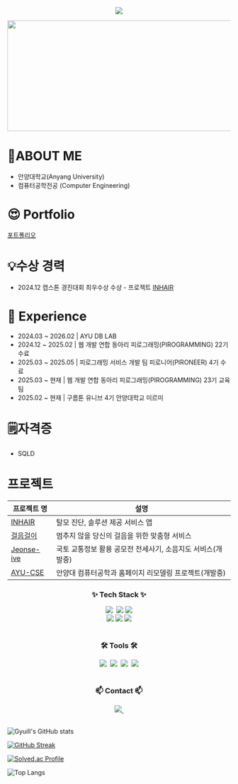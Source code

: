 <!--타이틀 부분-->
<p align='center'>
    <img src="https://capsule-render.vercel.app/api?type=waving&color=auto&height=300&section=header&text=Gyuill's%20area&fontSize=90&animation=fadeIn&fontAlignY=38&descAlignY=51&descAlign=62"/>
</p>


<a href="https://www.gitanimals.org/en_US?utm_medium=image&utm_source=Kimgyuilli&utm_content=line">
  <img
    src="https://render.gitanimals.org/lines/Kimgyuilli?pet-id=701237442329818934"
    width="600"
    height="250"
  />
</a>
  
# 👦ABOUT ME

- 안양대학교(Anyang University)
- 컴퓨터공학전공 (Computer Engineering)

# 😍 Portfolio
[포트폴리오](https://battle-settee-22b.notion.site/Portfolio-1ffe405723848031befce93397c82a5e?pvs=74)
 
# 💡수상 경력

- 2024.12 캡스톤 경진대회 최우수상 수상 - 프로젝트 [INHAIR](https://github.com/Kimgyuilli/InHair)

# 🐬 Experience

- 2024.03 ~ 2026.02 | AYU DB LAB
- 2024.12 ~ 2025.02 | 웹 개발 연합 동아리 피로그래밍(PIROGRAMMING) 22기 수료
- 2025.03 ~ 2025.05 | 피로그래밍 서비스 개발 팀 피로니어(PIRONEER) 4기 수료
- 2025.03 ~ 현재 | 웹 개발 연합 동아리 피로그래밍(PIROGRAMMING) 23기 교육팀
- 2025.02 ~ 현재 | 구름톤 유니브 4기 안양대학교 미르미
  
# 🗒️자격증

- SQLD

# 프로젝트

| 프로젝트 명 | 설명 |
| --- | --- |
| [INHAIR](https://github.com/Kimgyuilli/InHair) | 탈모 진단, 솔루션 제공 서비스 앱 |
| [걸음걸이](https://github.com/pirogramming-project/geol-eum-geol-i) | 멈추지 않을 당신의 걸음을 위한 맞춤형 서비스 |
| [Jeonse-ive](https://github.com/Jeonse-ive) | 국토 교통정보 활용 공모전 전세사기, 소음지도 서비스(개발중) |
| [AYU-CSE](https://github.com/AYU-CSE) | 안양대 컴퓨터공학과 홈페이지 리모델링 프로젝트(개발중) |


              
<!--내용 부분--> 
<h3 align="center">✨ Tech Stack ✨</h3>

<div align="center">
  <img src="https://img.shields.io/badge/python-3670A0?style=for-the-badge&logo=python&logoColor=ffdd54" />&nbsp
  <img src="https://img.shields.io/badge/JAVA-007396?style=for-the-badge&logo=Java&logoColor=white">
  <img src="https://img.shields.io/badge/C++-00599C?style=for-the-badge&logo=C%2B%2B&logoColor=white"> <br>
  <img src="https://img.shields.io/badge/Spring Boot-6DB33F?style=for-the-badge&logo=Springboot&logoColor=white">
  <img src="https://img.shields.io/badge/Django-3670A0?style=for-the-badge&logo=Django&logoColor=white">
    <img src="https://img.shields.io/badge/docker-3670A0?style=for-the-badge&logo=docker&logoColor=white">
</div>
   
    
<br>

<h3 align="center">🛠 Tools 🛠</h3>
<div align="center">
  <img src="https://img.shields.io/badge/git-F05033.svg?style=for-the-badge&logo=git&logoColor=white" />&nbsp
  <img src="https://img.shields.io/badge/github-181717.svg?style=for-the-badge&logo=github&logoColor=white" />&nbsp
  <img src="https://img.shields.io/badge/VSCode-2C2C32.svg?style=for-the-badge&logo=visual-studio-code&logoColor=22ABF3" />&nbsp
  <img src="https://img.shields.io/badge/intellijidea-000000?style=for-the-badge&logo=intellijidea&logoColor=white">
</div>
<br>

<h3 align="center">📫 Contact 📫</h3>
<div align="center">
  <!-- <a href="https://velog.io/@oka1313"> -->
 <!-- <img src="https://img.shields.io/badge/Velog-1EBC8F?style=for-the-badge&logo=velog&logoColor=white" />&nbsp -->
  </a>
  <a href="mailto:rlarbdlf222@gmail.com">
    <img
      src="https://img.shields.io/badge/rlarbdlf222@gmail.com-D14836?style=for-the-badge&logo=gmail&logoColor=white"/>&nbsp
  </a>
</div>
<br>

![Gyuill's GitHub stats](https://github-readme-stats.vercel.app/api?username=Kimgyuilli&show_icons=true&theme=moltack)

[![GitHub Streak](https://streak-stats.demolab.com/?user=Kimgyuilli&theme=dark)](https://git.io/streak-stats)

[![Solved.ac Profile](http://mazassumnida.wtf/api/v2/generate_badge?boj=rlarbdlf222)](https://solved.ac/rlarbdlf222/)

![Top Langs](https://github-readme-stats.vercel.app/api/top-langs/?username=Kimgyuilli&layout=compact)
